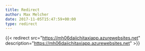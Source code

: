```yaml
---
title: Redirect
author: Max Melcher
date: 2017-11-05T15:47:59+00:00
type: redirect
---
```

{{< redirect src="https://mh06daiichitaxiapp.azurewebsites.net" description="https://mh06daiichitaxiapp.azurewebsites.net" >}}
